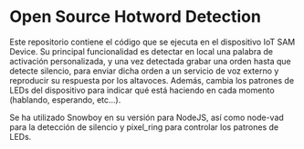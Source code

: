 # Open Source Hotword Detection
Este repositorio contiene el código que se ejecuta en el dispositivo IoT SAM Device. Su principal funcionalidad es detectar en local una palabra de activación personalizada, y una vez detectada grabar una orden hasta que detecte silencio, para enviar dicha orden a un servicio de voz externo y reproducir su respuesta por los altavoces. Además, cambia los patrones de LEDs del dispositivo para indicar qué está haciendo en cada momento (hablando, esperando, etc…).

Se ha utilizado Snowboy en su versión para NodeJS, así como node-vad para la detección de silencio y pixel_ring para controlar los patrones de LEDs.
